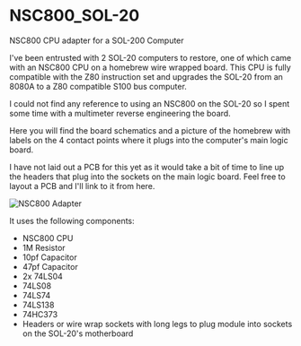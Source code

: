 # NSC800_SOL-20
NSC800 CPU adapter for a SOL-200 Computer

I've been entrusted with 2 SOL-20 computers to restore, one of which came with an NSC800 CPU on a homebrew wire wrapped board. This CPU is fully compatible with the Z80 instruction set and upgrades the SOL-20 from an 8080A to a Z80 compatible S100 bus computer.

I could not find any reference to using an NSC800 on the SOL-20 so I spent some time with a multimeter reverse engineering the board.

Here you will find the board schematics and a picture of the homebrew with labels on the 4 contact points where it plugs into the computer's main logic board.

I have not laid out a PCB for this yet as it would take a bit of time to line up the headers that plug into the sockets on the main logic board. Feel free to layout a PCB and I'll link to it from here.

![NSC800 Adapter](https://github.com/user-attachments/assets/151ad04c-4c97-4fc0-976c-b6c6e142ba04)

It uses the following components:
* NSC800 CPU
* 1M Resistor
* 10pf Capacitor
* 47pf Capacitor
* 2x 74LS04
* 74LS08
* 74LS74
* 74LS138
* 74HC373
* Headers or wire wrap sockets with long legs to plug module into sockets on the SOL-20's motherboard
